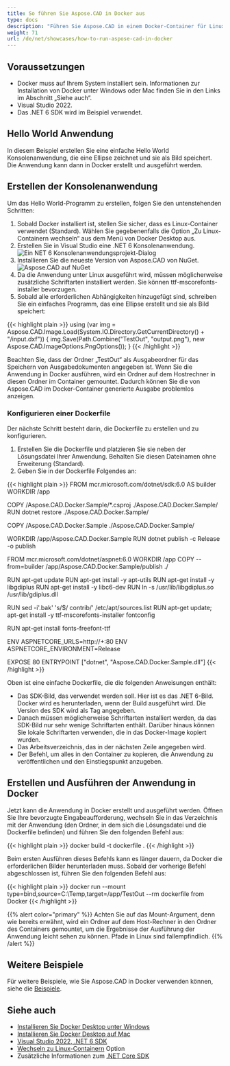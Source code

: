 ```yaml
---
title: So führen Sie Aspose.CAD in Docker aus
type: docs
description: "Führen Sie Aspose.CAD in einem Docker-Container für Linux, Windows Server und jedes Betriebssystem aus."
weight: 71
url: /de/net/showcases/how-to-run-aspose-cad-in-docker
---
```


## Voraussetzungen
- Docker muss auf Ihrem System installiert sein. Informationen zur Installation von Docker unter Windows oder Mac finden Sie in den Links im Abschnitt „Siehe auch“.
- Visual Studio 2022.
- Das .NET 6 SDK wird im Beispiel verwendet.

## Hello World Anwendung

In diesem Beispiel erstellen Sie eine einfache Hello World Konsolenanwendung, die eine Ellipse zeichnet und sie als Bild speichert. Die Anwendung kann dann in Docker erstellt und ausgeführt werden.

## Erstellen der Konsolenanwendung

Um das Hello World-Programm zu erstellen, folgen Sie den untenstehenden Schritten:
1. Sobald Docker installiert ist, stellen Sie sicher, dass es Linux-Container verwendet (Standard). Wählen Sie gegebenenfalls die Option „Zu Linux-Containern wechseln“ aus dem Menü von Docker Desktop aus.
1. Erstellen Sie in Visual Studio eine .NET 6 Konsolenanwendung.<br>
![Ein NET 6 Konsolenanwendungsprojekt-Dialog](/_assets/1.png)<br>
1. Installieren Sie die neueste Version von Aspose.CAD von NuGet.<br>
![Aspose.CAD auf NuGet](/_assets/2.png)<br>
1. Da die Anwendung unter Linux ausgeführt wird, müssen möglicherweise zusätzliche Schriftarten installiert werden. Sie können ttf-mscorefonts-installer bevorzugen.
1. Sobald alle erforderlichen Abhängigkeiten hinzugefügt sind, schreiben Sie ein einfaches Programm, das eine Ellipse erstellt und sie als Bild speichert:<br>

{{< highlight plain >}}
using (var img = Aspose.CAD.Image.Load(System.IO.Directory.GetCurrentDirectory() + "/input.dxf"))
{
	img.Save(Path.Combine("TestOut", "output.png"), new Aspose.CAD.ImageOptions.PngOptions());
}
{{< /highlight >}}

Beachten Sie, dass der Ordner „TestOut“ als Ausgabeordner für das Speichern von Ausgabedokumenten angegeben ist. Wenn Sie die Anwendung in Docker ausführen, wird ein Ordner auf dem Hostrechner in diesen Ordner im Container gemountet. Dadurch können Sie die von Aspose.CAD im Docker-Container generierte Ausgabe problemlos anzeigen.

### Konfigurieren einer Dockerfile

Der nächste Schritt besteht darin, die Dockerfile zu erstellen und zu konfigurieren.

1. Erstellen Sie die Dockerfile und platzieren Sie sie neben der Lösungsdatei Ihrer Anwendung. Behalten Sie diesen Dateinamen ohne Erweiterung (Standard).
1. Geben Sie in der Dockerfile Folgendes an:


{{< highlight plain >}}
FROM mcr.microsoft.com/dotnet/sdk:6.0 AS builder
WORKDIR /app

COPY /Aspose.CAD.Docker.Sample/*.csproj ./Aspose.CAD.Docker.Sample/
RUN dotnet restore ./Aspose.CAD.Docker.Sample/

COPY /Aspose.CAD.Docker.Sample ./Aspose.CAD.Docker.Sample/

WORKDIR /app/Aspose.CAD.Docker.Sample
RUN dotnet publish -c Release -o publish

FROM mcr.microsoft.com/dotnet/aspnet:6.0
WORKDIR /app
COPY --from=builder /app/Aspose.CAD.Docker.Sample/publish ./

RUN apt-get update
RUN apt-get install -y apt-utils
RUN apt-get install -y libgdiplus
RUN apt-get install -y libc6-dev 
RUN ln -s /usr/lib/libgdiplus.so /usr/lib/gdiplus.dll

RUN sed -i'.bak' 's/$/ contrib/' /etc/apt/sources.list
RUN apt-get update; apt-get install -y ttf-mscorefonts-installer fontconfig

RUN apt-get install fonts-freefont-ttf

ENV ASPNETCORE_URLS=http://+:80
ENV ASPNETCORE_ENVIRONMENT=Release

EXPOSE 80
ENTRYPOINT ["dotnet", "Aspose.CAD.Docker.Sample.dll"]
{{< /highlight >}}

Oben ist eine einfache Dockerfile, die die folgenden Anweisungen enthält:

- Das SDK-Bild, das verwendet werden soll. Hier ist es das .NET 6-Bild. Docker wird es herunterladen, wenn der Build ausgeführt wird. Die Version des SDK wird als Tag angegeben.
- Danach müssen möglicherweise Schriftarten installiert werden, da das SDK-Bild nur sehr wenige Schriftarten enthält. Darüber hinaus können Sie lokale Schriftarten verwenden, die in das Docker-Image kopiert wurden.
- Das Arbeitsverzeichnis, das in der nächsten Zeile angegeben wird.
- Der Befehl, um alles in den Container zu kopieren, die Anwendung zu veröffentlichen und den Einstiegspunkt anzugeben.

## Erstellen und Ausführen der Anwendung in Docker
 
Jetzt kann die Anwendung in Docker erstellt und ausgeführt werden. Öffnen Sie Ihre bevorzugte Eingabeaufforderung, wechseln Sie in das Verzeichnis mit der Anwendung (den Ordner, in dem sich die Lösungsdatei und die Dockerfile befinden) und führen Sie den folgenden Befehl aus:

{{< highlight plain >}}
docker build -t dockerfile .
{{< /highlight >}}

Beim ersten Ausführen dieses Befehls kann es länger dauern, da Docker die erforderlichen Bilder herunterladen muss. Sobald der vorherige Befehl abgeschlossen ist, führen Sie den folgenden Befehl aus:

{{< highlight plain >}}
docker run --mount type=bind,source=C:\Temp,target=/app/TestOut --rm dockerfile from Docker
{{< /highlight >}}

{{% alert color="primary" %}} 
Achten Sie auf das Mount-Argument, denn wie bereits erwähnt, wird ein Ordner auf dem Host-Rechner in den Ordner des Containers gemountet, um die Ergebnisse der Ausführung der Anwendung leicht sehen zu können. Pfade in Linux sind fallempfindlich.
{{% /alert %}}

## Weitere Beispiele

Für weitere Beispiele, wie Sie Aspose.CAD in Docker verwenden können, siehe die [Beispiele](https://github.com/aspose-cad/Aspose.CAD-Documentation).


## Siehe auch

- [Installieren Sie Docker Desktop unter Windows](https://docs.docker.com/docker-for-windows/install/)
- [Installieren Sie Docker Desktop auf Mac](https://docs.docker.com/docker-for-mac/install/)
- [Visual Studio 2022, .NET 6 SDK](https://docs.microsoft.com/en-us/dotnet/core/install/windows?tabs=net60#dependencies)
- [Wechseln zu Linux-Containern](https://docs.docker.com/docker-for-windows/#switch-between-windows-and-linux-containers) Option
- Zusätzliche Informationen zum [.NET Core SDK](https://hub.docker.com/_/microsoft-dotnet-sdk)
